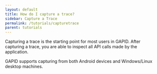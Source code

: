 ```yaml
---
layout: default
title: How do I capture a trace?
sidebar: Capture a Trace
permalink: /tutorials/capturetrace
parent: tutorials
---
```


Capturing a trace is the starting point for most users in GAPID. After capturing a trace, you are able to inspect all API calls made by the application.

GAPID supports capturing from both Android devices and Windows/Linux desktop machines. 

<Link to capturing from Android devices>

<Link to capturing from desktop machines>
